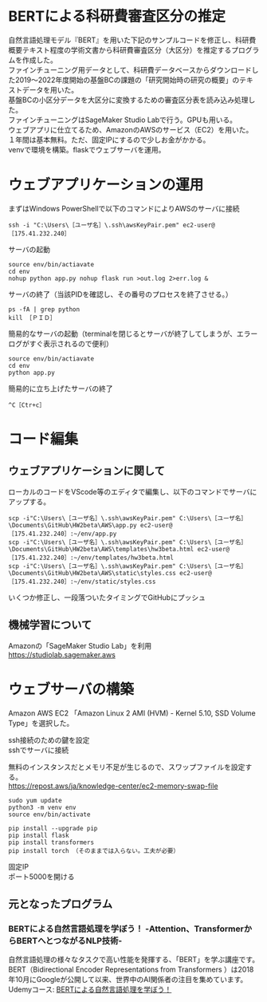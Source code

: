 # BERTによる科研費審査区分の推定
自然言語処理モデル『BERT』を用いた下記のサンプルコードを修正し、科研費概要テキスト程度の学術文書から科研費審査区分（大区分）を推定するプログラムを作成した。  
ファインチューニング用データとして、科研費データベースからダウンロードした2019～2022年度開始の基盤BCの課題の「研究開始時の研究の概要」のテキストデータを用いた。  
基盤BCの小区分データを大区分に変換するための審査区分表を読み込み処理した。  
ファインチューニングはSageMaker Studio Labで行う。GPUも用いる。  
ウェブアプリに仕立てるため、AmazonのAWSのサービス（EC2）を用いた。１年間は基本無料。ただ、固定IPにするので少しお金がかかる。  
venvで環境を構築。flaskでウェブサーバを運用。  

# ウェブアプリケーションの運用
まずはWindows PowerShellで以下のコマンドによりAWSのサーバに接続
```
ssh -i "C:\Users\［ユーザ名］\.ssh\awsKeyPair.pem" ec2-user@［175.41.232.240］
```

サーバの起動
```
source env/bin/actiavate
cd env
nohup python app.py nohup flask run >out.log 2>err.log &
```
サーバの終了（当該PIDを確認し、その番号のプロセスを終了させる。）
```
ps -fA | grep python
kill ［ＰＩＤ］
```

簡易的なサーバの起動（terminalを閉じるとサーバが終了してしまうが、エラーログがすぐ表示されるので便利）
```
source env/bin/actiavate
cd env
python app.py
```
簡易的に立ち上げたサーバの終了
```
^C［Ctr+c］
```

# コード編集
## ウェブアプリケーションに関して
ローカルのコードをVScode等のエディタで編集し、以下のコマンドでサーバにアップする。
```
scp -i"C:\Users\［ユーザ名］\.ssh\awsKeyPair.pem" C:\Users\［ユーザ名］\Documents\GitHub\HW2beta\AWS\app.py ec2-user@［175.41.232.240］:~/env/app.py
scp -i"C:\Users\［ユーザ名］\.ssh\awsKeyPair.pem" C:\Users\［ユーザ名］\Documents\GitHub\HW2beta\AWS\templates\hw3beta.html ec2-user@［175.41.232.240］:~/env/templates/hw3beta.html
scp -i"C:\Users\［ユーザ名］\.ssh\awsKeyPair.pem" C:\Users\［ユーザ名］\Documents\GitHub\HW2beta\AWS\static\styles.css ec2-user@［175.41.232.240］:~/env/static/styles.css
```
いくつか修正し、一段落ついたタイミングでGitHubにプッシュ

## 機械学習について
Amazonの「SageMaker Studio Lab」を利用  
https://studiolab.sagemaker.aws

# ウェブサーバの構築
Amazon AWS EC2 「Amazon Linux 2 AMI (HVM) - Kernel 5.10, SSD Volume Type」を選択した。

ssh接続のための鍵を設定  
sshでサーバに接続

無料のインスタンスだとメモリ不足が生じるので、スワップファイルを設定する。  
https://repost.aws/ja/knowledge-center/ec2-memory-swap-file

```
sudo yum update
python3 -m venv env
source env/bin/activate

pip install --upgrade pip
pip install flask
pip install transformers
pip install torch （そのままでは入らない。工夫が必要）
```

固定IP  
ポート5000を開ける

## 元となったプログラム
### BERTによる自然言語処理を学ぼう！ -Attention、TransformerからBERTへとつながるNLP技術-
自然言語処理の様々なタスクで高い性能を発揮する、「BERT」を学ぶ講座です。  
BERT（Bidirectional Encoder Representations from Transformers ）は2018年10月にGoogleが公開して以来、世界中のAI関係者の注目を集めています。  
Udemyコース: [BERTによる自然言語処理を学ぼう！](https://www.udemy.com/course/nlp-bert/?referralCode=276BD5473E099ACEAFCD)
